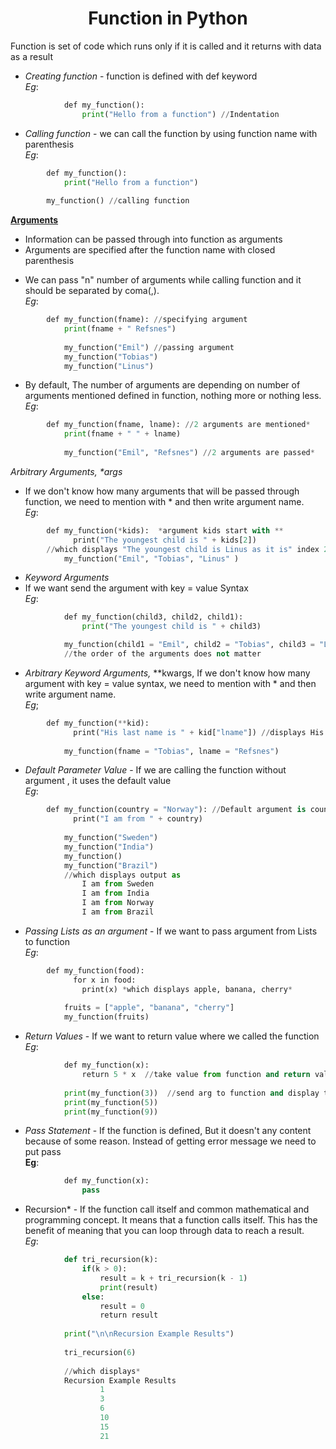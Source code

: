 <h1 align="center">Function in Python</h1>

Function is set of code which runs only if it is called and it returns with data as a result

* *Creating function* - function is defined with def keyword <br />
	*Eg*:	
```python
			def my_function():
  				print("Hello from a function") //Indentation
```

* *Calling function* - we can call the function by using function name with parenthesis <br />
	*Eg*:	
```python
		def my_function(): 
  			print("Hello from a function") 
		 
		my_function() //calling function
```

<ins>**Arguments**</ins>

+ Information can be passed through into function as arguments  <br />
+ Arguments are specified after the function name with closed parenthesis 

* We can pass "n" number of arguments while calling function and it should be separated by coma(,). <br />
	*Eg*:	
```python
		def my_function(fname): //specifying argument
  			print(fname + " Refsnes")  
		 
			my_function("Emil") //passing argument
			my_function("Tobias")  
			my_function("Linus") 
```
* By default, The number of arguments are depending on number of arguments mentioned defined in function, nothing more or nothing less. <br />
	*Eg*:	
```python
		def my_function(fname, lname): //2 arguments are mentioned* 
  			print(fname + " " + lname) 
		 
			my_function("Emil", "Refsnes") //2 arguments are passed*
```

*Arbitrary Arguments,* *\*args* <br />
* If we don't know how many arguments that will be passed through function, we need to mention with * and then write argument name. <br />
	*Eg*:	
```python
		def my_function(*kids):  *argument kids start with ** 
			  print("The youngest child is " + kids[2]) 
		//which displays "The youngest child is Linus as it is" index 2 
			my_function("Emil", "Tobias", "Linus" )
```

* *Keyword Arguments* <br />
* If we want send the argument with key = value Syntax <br />
	*Eg*:	
```python
			def my_function(child3, child2, child1):  
 				print("The youngest child is " + child3) 

			my_function(child1 = "Emil", child2 = "Tobias", child3 = "Linus") 
			//the order of the arguments does not matter
```
* *Arbitrary Keyword Arguments,* \*\*kwargs, If we don't know how many argument with key = value syntax, we need to mention with \* and then write argument name. <br />
	*Eg*;	
```python
		def my_function(**kid): 
			  print("His last name is " + kid["lname"]) //displays His last name is Refsnes 
			 
			my_function(fname = "Tobias", lname = "Refsnes")
```

* *Default Parameter Value* - If we are calling the function without argument , it uses the default value <br />
	*Eg*:	
```python
		def my_function(country = "Norway"): //Default argument is country = "Norway"* 
			  print("I am from " + country) 
			 
			my_function("Sweden") 
			my_function("India") 
			my_function() 
			my_function("Brazil") 
			//which displays output as
				I am from Sweden 
				I am from India 
				I am from Norway 
				I am from Brazil
```

* *Passing Lists as an argument* - If we want to pass argument from Lists to function  <br />
	*Eg*:	
```python
		def my_function(food): 
			  for x in food: 
			    print(x) *which displays apple, banana, cherry* 
		 
			fruits = ["apple", "banana", "cherry"]  
			my_function(fruits) 
```

* *Return Values* - If we want to return value where we called the function <br />
	*Eg*:	
```python
			def my_function(x): 
 				return 5 * x  //take value from function and return value once exp is executed 
		 
			print(my_function(3))  //send arg to function and display the value once returned
			print(my_function(5)) 
			print(my_function(9)) 
```

* *Pass Statement* - If the function is defined, But it doesn't any content because of some reason. Instead of getting error message we need to put pass <br />
	**Eg**:	
```python
			def my_function(x): 
 			 	pass
```

* Recursion* - If the function call itself and common mathematical and programming concept. It means that a function calls itself. This has the benefit of meaning that you can loop through data to reach a result. <br />
	*Eg*:	
```python
			def tri_recursion(k): 
  				if(k > 0): 
   				 	result = k + tri_recursion(k - 1) 
			    	print(result) 
			  	else: 
			    	result = 0 
					return result 
		 
			print("\n\nRecursion Example Results") 
		 
			tri_recursion(6) 
		 
			//which displays* 
			Recursion Example Results 
					1 
					3 
					6 
					10 
					15 
					21
```




			



 